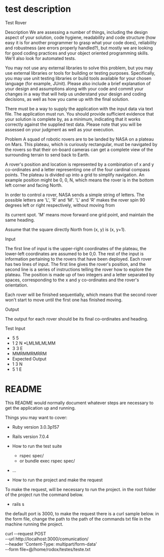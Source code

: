 # test description

Test Rover

Description
We are assessing a number of things, including the design aspect of
your solution, code hygiene, readability and code structure (how easy
it is for another programmer to grasp what your code does),
reliability and robustness (are errors properly handled?), but mostly
we are looking for good coding practices and your object oriented
programming skills. We'll also look for automated tests.

You may not use any external libraries to solve this problem, but you
may use external libraries or tools for building or testing purposes.
Specifically, you may use unit testing libraries or build tools
available for your chosen language (for example, JUnit). Please also
include a brief explanation of your design and assumptions along with
your code and commit your changes in a way that will help us
understand your design and coding decisions, as well as how you came
up with the final solution.

There must be a way to supply the application with the input data via
text file. The application must run. You should provide sufficient
evidence that your solution is complete by, as a minimum, indicating
that it works correctly against the supplied test data. Please note
that you will be assessed on your judgment as well as your execution.

Problem
A squad of robotic rovers are to be landed by NASA on a plateau on
Mars. This plateau, which is curiously rectangular, must be navigated
by the rovers so that their on-board cameras can get a complete view
of the surrounding terrain to send back to Earth.

A rover's position and location is represented by a combination of x
and y co-ordinates and a letter representing one of the four cardinal
compass points. The plateau is divided up into a grid to simplify
navigation. An example position might be 0, 0, N, which means the
rover is in the bottom left corner and facing North.

In order to control a rover, NASA sends a simple string of letters.
The possible letters are 'L', 'R' and 'M'. 'L' and 'R' makes the
rover spin 90 degrees left or right respectively, without moving from

its current spot. 'M' means move forward one grid point, and maintain
the same heading.

Assume that the square directly North from (x, y) is (x, y+1).

Input

The first line of input is the upper-right coordinates of the
plateau, the lower-left coordinates are assumed to be 0,0.
The rest of the input is information pertaining to the rovers that
have been deployed. Each rover has two lines of input. The first line
gives the rover's position, and the second line is a series of
instructions telling the rover how to explore the plateau.
The position is made up of two integers and a letter separated by
spaces, corresponding to the x and y co-ordinates and the rover's
orientation.

Each rover will be finished sequentially, which means that the second
rover won't start to move until the first one has finished moving.

Output

The output for each rover should be its final co-ordinates and
heading.

Test Input

* 5 5
* 1 2 N
*LMLMLMLMM
* 3 3 E
* MMRMMRMRRM
* Expected Output
* 1 3 N
* 5 1 E



# README

This README would normally document whatever steps are necessary to get the
application up and running.

Things you may want to cover:

* Ruby version 3.0.3p157

* Rails version 7.0.4

* How to run the test suite
  - rspec spec/
  - or bundle exec rspec spec/

* ...

* How to run the project and make the request

To make the request, will be necessary to run the project.
in the root folder of the project run the command below.
- rails s

the default port is 3000, to make the request there is a curl sample below.
in the form file, change the path to the path of the commands txt file in the machine running the project.

curl --request POST \
  --url http://localhost:3000/comunication/ \
  --header 'Content-Type: multipart/form-data' \
  --form file=@/home/rodox/testes/teste.txt
